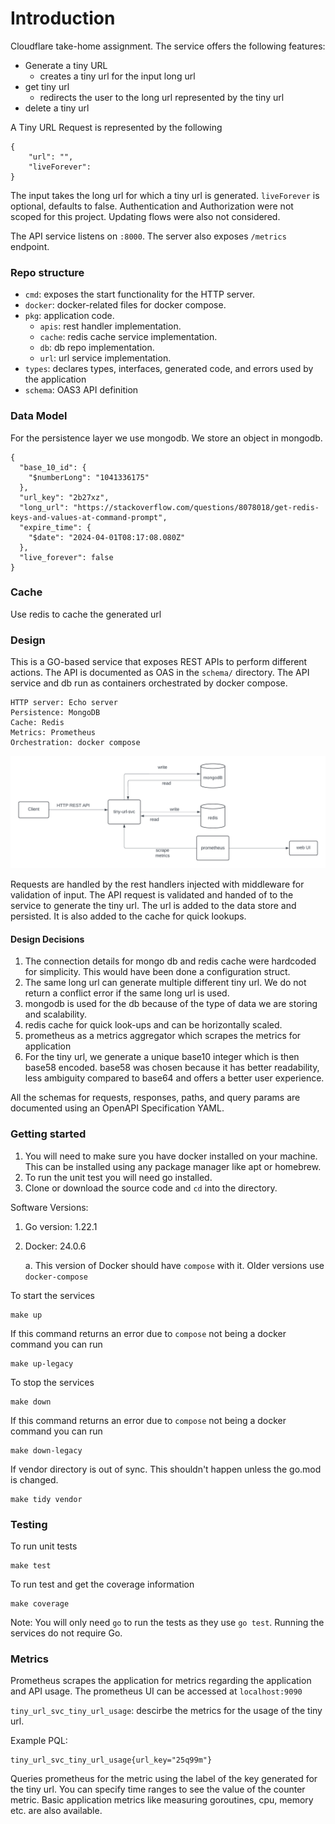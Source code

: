 # Introduction
Cloudflare take-home assignment. The service offers the following features:
- Generate a tiny URL
    - creates a tiny url for the input long url 
- get tiny url
  - redirects the user to the long url represented by the tiny url
- delete a tiny url

A Tiny URL Request is represented by the following
```
{
    "url": "",
    "liveForever": 
}
```
The input takes the long url for which a tiny url is generated. `liveForever` is optional, defaults to false.
Authentication and Authorization were not scoped for this project. Updating flows were also not considered. 
 

The API service listens on `:8000`. The server also exposes `/metrics` endpoint.

### Repo structure
- `cmd`: exposes the start functionality for the HTTP server.
- `docker`: docker-related files for docker compose.
- `pkg`: application code.
  - `apis`: rest handler implementation.
  - `cache`: redis cache service implementation.
  - `db`: db repo implementation.
  - `url`: url service implementation.
- `types`: declares types, interfaces, generated code, and errors used by the application
- `schema`: OAS3 API definition 

### Data Model
For the persistence layer we use mongodb. We store an object in mongodb.
```
{
  "base_10_id": {
    "$numberLong": "1041336175"
  },
  "url_key": "2b27xz",
  "long_url": "https://stackoverflow.com/questions/8078018/get-redis-keys-and-values-at-command-prompt",
  "expire_time": {
    "$date": "2024-04-01T08:17:08.080Z"
  },
  "live_forever": false
}
```

### Cache
Use redis to cache the generated url

### Design
This is a GO-based service that exposes REST APIs to perform different actions. The API is documented as OAS in the `schema/` directory. The API service and db run as containers orchestrated by docker compose.

```
HTTP server: Echo server
Persistence: MongoDB
Cache: Redis
Metrics: Prometheus
Orchestration: docker compose
```
![screenshot](design/tinyurlservice.png)


Requests are handled by the rest handlers injected with middleware for validation of input. The API request is validated
and handed of to the service to generate the tiny url. The url is added to the data store and persisted. It is also added
to the cache for quick lookups. 

#### Design Decisions
1. The connection details for mongo db and redis cache were hardcoded for simplicity. This would have been done a configuration struct.
2. The same long url can generate multiple different tiny url. We do not return a conflict error if the same long url is used.
3. mongodb is used for the db because of the type of data we are storing and scalability.
4. redis cache for quick look-ups and can be horizontally scaled.
5. prometheus as a metrics aggregator which scrapes the metrics for application
6. For the tiny url, we generate a unique base10 integer which is then base58 encoded. base58 was chosen because it has better readability, less ambiguity compared to base64 and offers a better user experience.


All the schemas for requests, responses, paths, and query params are documented using an OpenAPI Specification YAML.

### Getting started

1. You will need to make sure you have docker installed on your machine. This can be installed using any package manager like apt or homebrew.
2. To run the unit test you will need go installed.
3. Clone or download the source code and `cd` into the directory.

Software Versions:
1. Go version: 1.22.1
2. Docker: 24.0.6

   a. This version of Docker should have `compose` with it. Older versions use `docker-compose`


To start the services
```
make up
```
If this command returns an error due to `compose` not being a docker command you can run
```
make up-legacy
```

To stop the services
```
make down
```
If this command returns an error due to `compose` not being a docker command you can run
```
make down-legacy
```

If vendor directory is out of sync. This shouldn't happen unless the go.mod is changed.
```
make tidy vendor 
```

### Testing

To run unit tests
```
make test
```
To run test and get the coverage information
```
make coverage
```

Note: You will only need `go` to run the tests as they use `go test`. Running the services do not require Go.

### Metrics
Prometheus scrapes the application for metrics regarding the application and API usage. The prometheus UI can be accessed
at `localhost:9090`

`tiny_url_svc_tiny_url_usage`: descirbe the metrics for the usage of the tiny url.

Example PQL:
```
tiny_url_svc_tiny_url_usage{url_key="25q99m"}
```
Queries prometheus for the metric using the label of the key generated for the tiny url. You can specify time ranges to 
see the value of the counter metric. 
Basic application metrics like measuring goroutines, cpu, memory etc. are also available. 
